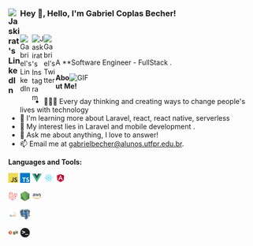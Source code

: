 <h3 title="hehehe"> Hey 👋, Hello, I'm Gabriel Coplas Becher!  <img align="left" alt="Jaskirat's LinkedIn" width="24px" src="https://www.svgrepo.com/show/405433/flag-for-flag-brazil.svg" /></h3>

<br>

<a href="https://www.linkedin.com/in/gabriel-coplas-becher-18a424151" target="_blank">
  <img align="left" alt="Gabriel's LinkedIn" width="24px" src="https://www.svgrepo.com/show/448234/linkedin.svg" />
</a>
<a href="https://www.instagram.com/eusouomali/ target="_blank"">
  <img align="left" alt="Jaskirat's Instagram" width="24px" src="https://www.svgrepo.com/show/452229/instagram-1.svg" />
</a>
<a href="https://twitter.com/eusouomali" target="_blank">
  <img align="left" alt="Gabriel's Twitter" width="24px" src="https://www.svgrepo.com/show/475689/twitter-color.svg" />
</a>




<br />
<br />

A **Software Engineer - FullStack .

<img width="380px" align="right" alt="GIF" src="https://gifdb.com/images/high/it-crowd-fire-this-is-fine-yd0qbeoybp7dttbb.webp" />
 

**About Me!**

- 👨🏽‍💻 Every day thinking and creating ways to change people's lives with technology
- 🌱 I'm learning more about Laravel, react, react native, serverless 
- 🤔  My interest lies in Laravel and mobile development .
- 💬 Ask me about anything, I love to answer!
- 📫 Email me at [gabrielbecher@alunos.utfpr.edu.br](mailto:gabrielbecher@alunos.utfpr.edu.br).



**Languages and Tools:**  


<code><img height="20" src="https://raw.githubusercontent.com/github/explore/80688e429a7d4ef2fca1e82350fe8e3517d3494d/topics/javascript/javascript.png"></code>
<code><img height="20" src="https://raw.githubusercontent.com/github/explore/80688e429a7d4ef2fca1e82350fe8e3517d3494d/topics/typescript/typescript.png"></code>
<code><img height="20" src="https://raw.githubusercontent.com/github/explore/80688e429a7d4ef2fca1e82350fe8e3517d3494d/topics/vue/vue.png"></code>
<code><img height="20" src="https://raw.githubusercontent.com/github/explore/80688e429a7d4ef2fca1e82350fe8e3517d3494d/topics/react/react.png"></code>
<code><img height="20" src="https://raw.githubusercontent.com/github/explore/80688e429a7d4ef2fca1e82350fe8e3517d3494d/topics/angular/angular.png"></code>

<code><img height="20" src="https://raw.githubusercontent.com/github/explore/80688e429a7d4ef2fca1e82350fe8e3517d3494d/topics/laravel/laravel.png"></code>
<code><img height="20" src="https://raw.githubusercontent.com/github/explore/80688e429a7d4ef2fca1e82350fe8e3517d3494d/topics/nodejs/nodejs.png"></code>
<code><img height="20" src="https://raw.githubusercontent.com/github/explore/80688e429a7d4ef2fca1e82350fe8e3517d3494d/topics/aws/aws.png"></code>

<code><img height="20" src="https://raw.githubusercontent.com/github/explore/80688e429a7d4ef2fca1e82350fe8e3517d3494d/topics/mysql/mysql.png"></code>
<code><img height="20" src="https://raw.githubusercontent.com/github/explore/80688e429a7d4ef2fca1e82350fe8e3517d3494d/topics/postgresql/postgresql.png"></code>

<code><img height="20" src="https://raw.githubusercontent.com/github/explore/80688e429a7d4ef2fca1e82350fe8e3517d3494d/topics/git/git.png"></code>
<code><img height="20" src="https://raw.githubusercontent.com/github/explore/80688e429a7d4ef2fca1e82350fe8e3517d3494d/topics/terminal/terminal.png"></code>
